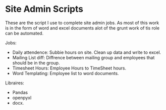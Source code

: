 # Site Admin Scripts
These are the script I use to complete site admin jobs.
As most of this work is in the form of word and excel documents
alot of the grunt work of tis role can be automated.  

Jobs:  
- Daily attendence: Subbie hours on site. Clean up data and write to excel.  
- Mailing List diff: Diffrence between mailing group and employees that should be in the group.  
- Timesheet Hours: Employee Hours to TimeSheet hours.  
- Word Templating: Employee list to word documents.  

Libraires:
- Pandas
- openpyxl
- docx. 
